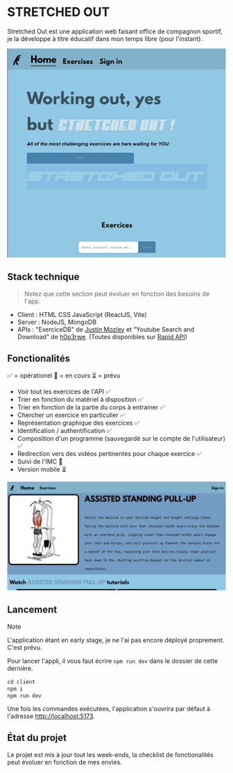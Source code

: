 # STRETCHED OUT
Stretched Out est une application web faisant office de compagnon sportif,
je la développe à titre éducatif dans mon temps libre (pour l'instant).

![Page d'accueil](screenshots/homepage.png)


## Stack technique
> Notez que cette section peut évoluer en fonction des besoins de l'app.

- Client : HTML CSS JavaScript (ReactJS, Vite)
- Server : NodeJS, MongoDB
- APIs : "ExerciceDB" de [Justin Mozley](https://rapidapi.com/user/justin-WFnsXH_t6) et "Youtube Search and Download" de [h0p3rwe](https://rapidapi.com/user/h0p3rwe). (Toutes disponibles sur [Rapid API](https://rapidapi.com))

## Fonctionalités
:white_check_mark: = opérationel :construction: = en cours :hourglass_flowing_sand: = prévu
- Voir tout les exercices de l'API :white_check_mark:
- Trier en fonction du matériel à disposition :white_check_mark:
- Trier en fonction de la partie du corps à entrainer :white_check_mark:
- Chercher un exercice en particulier :white_check_mark:
- Représentation graphique des exercices :white_check_mark:
- Identification / authentification :white_check_mark:
- Composition d'un programme (sauvegardé sur le compte de l'utilisateur) :white_check_mark:
- Redirection vers des vidéos pertinentes pour chaque exercice :white_check_mark:
- Suivi de l'IMC :construction:
- Version mobile :hourglass_flowing_sand:

![Page de demonstration d'exercice](screenshots/exerciseDetail.png)


## Lancement
> [!NOTE]
> L'application étant en early stage, je ne l'ai pas encore déployé proprement. C'est prévu.

Pour lancer l'appli, il vous faut écrire `npm run dev` dans le dossier de cette dernière.
```
cd client
npm i
npm run dev
```
Une fois les commandes exécutées, l'application s'ouvrira par défaut à l'adresse [http://localhost:5173](http://localhost:5173).

## État du projet
Le projet est mis à jour tout les week-ends, la checklist de fonctionalités peut évoluer en fonction de mes envies.

